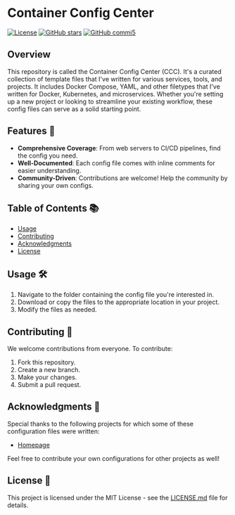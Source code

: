 # Container Config Center 

[![License](https://badgen.net/github/license/brycekinsey/jekport)](LICENSE)
[![GitHub stars](https://flat.badgen.net/github/stars/brycekinsey/example-config-files)](https://github.com/brycekinsey/example-config-files/stargazers)
[![GitHub commi5](https://flat.badgen.net/github/last-commit/brycekinsey/example-config-files)](https://github.com/brycekinsey/example-config-files/commits)

## Overview 

This repository is called the Container Config Center (CCC). It's a curated collection of template files that I've written for various services, tools, and projects. It includes Docker Compose, YAML, and other filetypes that I've written for Docker, Kubernetes, and microservices. Whether you're setting up a new project or looking to streamline your existing workflow, these config files can serve as a solid starting point.

## Features 🌟

- **Comprehensive Coverage**: From web servers to CI/CD pipelines, find the config you need.
- **Well-Documented**: Each config file comes with inline comments for easier understanding.
- **Community-Driven**: Contributions are welcome! Help the community by sharing your own configs.

## Table of Contents 📚

- [Usage](#usage)
- [Contributing](#contributing)
- [Acknowledgments](#acknowledgments)
- [License](#license)

## Usage 🛠️

1. Navigate to the folder containing the config file you're interested in.
2. Download or copy the files to the appropriate location in your project.
3. Modify the files as needed.

## Contributing 🤝

We welcome contributions from everyone. To contribute:

1. Fork this repository.
2. Create a new branch.
3. Make your changes.
4. Submit a pull request.

## Acknowledgments 🙏

Special thanks to the following projects for which some of these configuration files were written:

- [Homepage](https://github.com/benphelps/homepage)
  
Feel free to contribute your own configurations for other projects as well!

## License 📝

This project is licensed under the MIT License - see the [LICENSE.md](LICENSE.md) file for details.